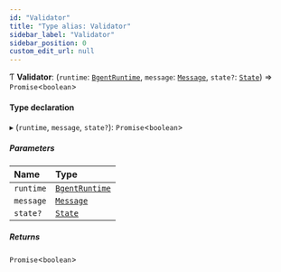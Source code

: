 ```yaml
---
id: "Validator"
title: "Type alias: Validator"
sidebar_label: "Validator"
sidebar_position: 0
custom_edit_url: null
---
```


Ƭ **Validator**: (`runtime`: [`BgentRuntime`](../classes/BgentRuntime.md), `message`: [`Message`](../interfaces/Message.md), `state?`: [`State`](../interfaces/State.md)) => `Promise`\<`boolean`\>

#### Type declaration

▸ (`runtime`, `message`, `state?`): `Promise`\<`boolean`\>

##### Parameters

| Name | Type |
| :------ | :------ |
| `runtime` | [`BgentRuntime`](../classes/BgentRuntime.md) |
| `message` | [`Message`](../interfaces/Message.md) |
| `state?` | [`State`](../interfaces/State.md) |

##### Returns

`Promise`\<`boolean`\>
